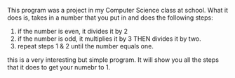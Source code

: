 This program was a project in my Computer Science class at school.
What it does is, takes in a number that you put in and does the following steps:

1) if the number is even, it divides it by 2
2) if the number is odd, it multiplies it by 3 THEN divides it by two.
3) repeat steps 1 & 2 until the number equals one.

this is a very interesting but simple program. It will show you all the steps that it does to get your numebr to 1.